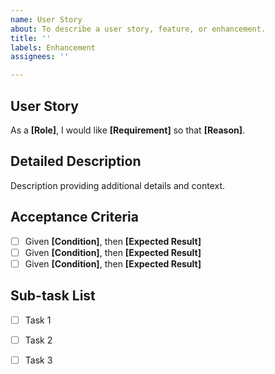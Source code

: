 ```yaml
---
name: User Story
about: To describe a user story, feature, or enhancement.
title: ''
labels: Enhancement
assignees: ''

---
```


## User Story
As a **[Role]**, I would like **[Requirement]** so that **[Reason]**.

## Detailed Description
Description providing additional details and context.

## Acceptance Criteria
- [ ] Given **[Condition]**, then **[Expected Result]**
- [ ] Given **[Condition]**, then **[Expected Result]**
- [ ] Given **[Condition]**, then **[Expected Result]**

## Sub-task List
- [ ] Task 1
- [ ] Task 2
- [ ] Task 3


<!--REMEMBER TO SET AN ESTIMATE, MILESTONE, AND ASSIGNEE -->
